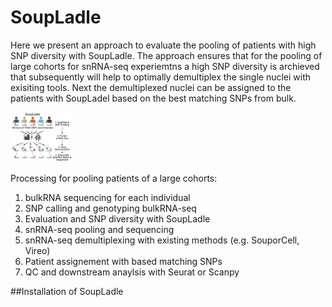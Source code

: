 # SoupLadle
Here we present an approach to evaluate the pooling of patients with high SNP diversity with SoupLadle. The approach ensures that for the pooling of large cohorts for snRNA-seq experiemtns a high SNP diversity is archieved that subsequently will help to optimally demultiplex the single nuclei with exisiting tools.
Next the demultiplexed nuclei can be assigned to the patients with SoupLadel based on the best matching SNPs from bulk.

<img src="https://github.com/ToreBle/SoupLadle/blob/main/SoupLadle_Cover.png" width="100">

Processing for pooling patients of a large cohorts:

1. bulkRNA sequencing for each individual
2. SNP calling and genotyping bulkRNA-seq
3. Evaluation and SNP diversity with SoupLadle
4. snRNA-seq pooling and sequencing
5. snRNA-seq demultiplexing with existing methods (e.g. SouporCell, Vireo)
6. Patient assignement with based matching SNPs
7. QC and downstream anaylsis with Seurat or Scanpy

##Installation of SoupLadle

